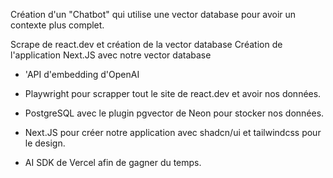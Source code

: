 Création d'un "Chatbot" qui utilise une vector database pour avoir un contexte plus complet.

Scrape de react.dev et création de la vector database
Création de l'application Next.JS avec notre vector database

- 'API d'embedding d'OpenAI

- Playwright pour scrapper tout le site de react.dev et avoir nos données.

- PostgreSQL avec le plugin pgvector de Neon pour stocker nos données.

- Next.JS pour créer notre application avec shadcn/ui et tailwindcss pour le design.

- AI SDK de Vercel afin de gagner du temps.
